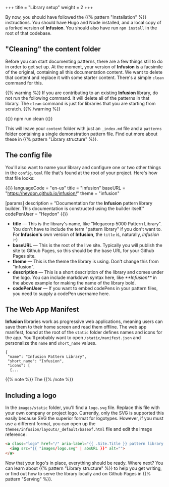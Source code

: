 +++
title = "Library setup"
weight = 2
+++

By now, you should have followed the {{% pattern "Installation" %}} instructions. You should have Hugo and Node installed, and a local copy of a forked version of **Infusion**. You should also have run `npm install` in the root of that codebase.

## "Cleaning" the content folder

Before you can start documenting patterns, there are a few things still to do in order to get set up. At the moment, your version of **Infusion** is a facsimile of the original, containing all this documentation content. We want to delete that content and replace it with some starter content. There's a simple `clean` command for this.

{{% warning %}}
If you are contributing to an existing **Infusion** library, do not run the following command. It will delete all of the patterns in that library. The `clean` command is just for libraries that you are starting from scratch.
{{% /warning %}}

{{<cmd>}}
  npm run clean
{{</cmd>}}

This will leave your `content` folder with just an `_index.md` file and a `patterns` folder containing a single demonstration pattern file. Find out more about these in {{% pattern "Library structure" %}}.

## The config file

You'll also want to name your library and configure one or two other things in the `config.toml` file that's found at the root of your project. Here's how that file looks:

{{<codeBlock lang="html" numbered="true">}}
languageCode = "en-us"
title = "Infusion"
baseURL = "https://heydon.github.io/infusion/"
theme = "infusion"

[params]
  description = "Documentation for the **Infusion** pattern library builder. This documentation is constructed using the builder itself."
  codePenUser = "Heydon"
{{</codeBlock>}}

* **title** — This is the library's name, like "Megacorp 5000 Pattern Library". You don't have to include the term "pattern library" if you don't want to. For **Infusion's** own version of **Infusion**, the `title` is, naturally, _Infusion_ :-)
* **baseURL** — This is the root of the live site. Typically you will publish the site to Github Pages, so this should be the base URL for your Github Pages site.
* **theme** — This is the theme the library is using. Don't change this from "infusion".
* **description** — This is a short description of the library and comes under the logo. You can include markdown syntax here, like _&#x002a;&#x002a;Infusion&#x002a;&#x002a;_ in the above example for making the name of the library bold.
* **codePenUser** — If you want to embed codePens in your pattern files, you need to supply a codePen username here.

## The Web App Manifest

**Infusion** libraries work as progressive web applications, meaning users can save them to their home screen and read them offline. The web app manifest, found at the root of the `static` folder defines names and icons for the app. You'll probably want to open `/static/manifest.json` and personalize the `name` and `short_name` values.

```
{
 "name": "Infusion Pattern Library",
 "short_name": "Infusion",
 "icons": [
  {...
```

{{% note %}}
The 
{{% /note %}}

## Including a logo

In the `images/static` folder, you'll find a `logo.svg` file. Replace this file with your own company or project logo. Currently, only the SVG is supported this easily because SVG the superior format for logotypes. However, if you must use a different format, you can open up the `themes/infusion/layouts/_default/baseof.html` file and edit the image reference:

```html
<a class="logo" href="/" aria-label="{{ .Site.Title }} pattern library home page">
  <img src="{{ "images/logo.svg" | absURL }}" alt="">
</a>
```

Now that your logo's in place, everything should be ready. Where next? You can learn about {{% pattern "Library structure" %}} to help you get writing, or find out how to serve the library locally and on Github Pages in {{% pattern "Serving" %}}.
